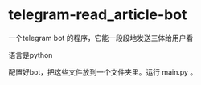 # telegram-read_article-bot
一个telegram bot 的程序，它能一段段地发送三体给用户看

语言是python

配置好bot，把这些文件放到一个文件夹里。运行 main.py 。


